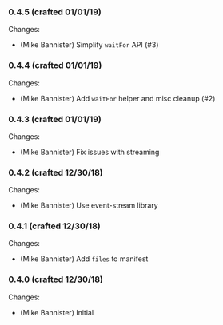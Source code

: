 ### 0.4.5 (crafted 01/01/19)

Changes:

  * (Mike Bannister) Simplify `waitFor` API (#3)

### 0.4.4 (crafted 01/01/19)

Changes:

  * (Mike Bannister) Add `waitFor` helper and misc cleanup (#2)

### 0.4.3 (crafted 01/01/19)

Changes:

  * (Mike Bannister) Fix issues with streaming

### 0.4.2 (crafted 12/30/18)

Changes:

  * (Mike Bannister) Use event-stream library

### 0.4.1 (crafted 12/30/18)

Changes:

  * (Mike Bannister) Add `files` to manifest

### 0.4.0 (crafted 12/30/18)

Changes:

  * (Mike Bannister) Initial
